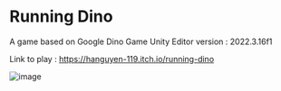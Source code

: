 # Running Dino
 A game based on Google Dino Game 
 Unity Editor version : 2022.3.16f1
 
Link to play : https://hanguyen-119.itch.io/running-dino
 
![image](https://github.com/HAnguyen-119/Running-Dino/assets/76058446/d45c1f94-f0ec-40f9-b015-05d036ab5d1c)

